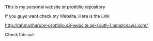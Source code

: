 This is my personal website or protfolio repository

If you guys want check my Website, Here is the Link

http://rahmanharoon-protfolio.s3-website.ap-south-1.amazonaws.com/

Check this out
